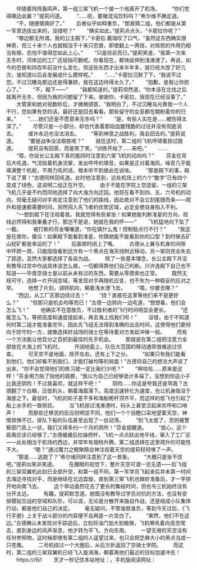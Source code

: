 　　伴随着阵阵轰鸣声，第一组三架飞机一个接一个地离开了机场。
　　“你们觉得哪边会赢？”提莉问道。
　　“……呃，要赌混沌饮料吗？”希尔维不确定道。
　　“不，随便猜猜好了。”
　　后者似乎如释重负，“那我猜二组，他们都是从第一军里选拔出来的，没错吧？”
　　“确实如此，”提莉点点头，“卡密拉你呢？”
　　“哪边都无所谓，我的公主殿下，”卡密拉.戴瑞叹了口气，“虽然这东西确实很神奇，但三十来个人也就相当于十来只恐兽，即使翻上一两倍，对局势的作用仍相当有限，恐怕不值得您如此上心。”
　　“只是目前而已。”提莉笑道，“我第一次来无冬时，河岸边的工厂还屈指可数呢。你看现在，都快延伸到浅滩港了。再说，如今的恐兽和四百年前没什么变化，但这些东西才出来半年多，就已经大改了好几次，谁知道以后会发展成什么模样呢。”
　　“……”卡密拉沉默了下，“我说不过您。不过沉睡岛那边还是得兼顾，我在这边待得太久了。”
　　“抱歉，是我让你担心了。”
　　“不，殿下——”
　　“我都知道的，”提莉坦然道，“你本该在北伐之后就离开无冬，但因为我的问题留了下来。谢谢你，卡密拉，我现在已经没事了。”
　　大管家和她对视数秒后，才微微颌首，“我明白了。不过沉睡岛光靠我一个人不行，您如果有空的话，最好还是回去看看。那些留守的女巫都在期盼着你的归来。”
　　“……她们还是不愿意来无冬吗？”
　　“是。有些人实在是……被伤得太深了。”
　　尽管只是一小部分，却也代表着那段血腥残酷的过往并没有彻底消去。
　　或许永远也没法消去。
　　“等到神意之战胜利，我会回去的。”提莉说道。
　　“要是战争没法取胜呢？”
　　就在这时，第二组的飞机呼啸着掠过跑道。
　　提莉没有回答，而是笑了笑，“训练开始了……来吧。”
　　……
　　“喂，你说长公主殿下真的能同时注意到六架飞机的动向吗？”
　　芬金在背后大吼道。气流贴着机身流窜，发出呼呼的啸音，如果是正对着海风，噪音几乎能填满整个机舱，不用力吼的话，根本听不到彼此在说啥。
　　“那是殿下的事，殿下说了算！”古德同样回吼道。此时他注意到，远处机场上的六个“数字”已有四个变成了绿色，这说明二组正在升空。
　　由于不能在学院上空逗留，一组的三架飞机几乎是不约而同地选择了向大海方向迂回。他现在看不到四、五、六号机的动向，但毫无疑问对手肯定注意到了他们的路线，因此绝对不会立刻尾随而来——爬升和提速都需要时间，贸然闯入先飞者的优势区域，必定会使自身陷入不利。
　　“一想到殿下在注视着我，我就觉得有些紧张！如果她能判断准星的方向，视线必然得和我重叠才行，那岂不是说，她就在我的怀——”
　　飞机猛地向下坠了一截。
　　被打断的芬金嚷嚷道，“你在搞什么鬼！控制稳点行不行？”
　　“我这是在救你，傻瓜！如果殿下能看到准星，你猜她能不能看到你的口型？到时候去矿山挖矿都是幸运的了！”
　　后面顿时闭上了嘴。
　　古德从上翼与机身的间隙中环顾一周，只能隐隐看到远方有一个黑点在海天线附近移动，另一架则完全失去了踪迹，显然大家都选择了各自为战。
　　除了一些基本理念，长公主殿下并没有教导过空中作战具体该怎么做，一切都得靠他们自己判断。兴许连殿下自己也不知道——毕竟空骑士是以前从未有过的东西，需要从零摸索也正常。
　　既然无规可守，选择一片开阔空域，等发现对手再随机应变，也不失为一种稳妥的应对之举。
　　他想了片刻，调转航向，朝着浅水港飞去。
　　“喂，你要去哪？”
　　“西边，从工厂区那边绕过去！”
　　“绕？直接在这里等他们来不是更好么？”
　　“但那只是机会均等而已！”古德一边转向一边吼道，“想想看，他们会怎么飞！”
　　他确实不在意胜负，不过胜利者的飞行时间明显会更长。
　　“还能怎么飞，等把高度和速度提起来，再去海上找我们呗！”
　　没错，由于不知道何时第二组才能准备完毕，因此先飞组无法得到准确的出击时间，这使得他们更倾向于防守的一方，就像选择好战场的骑士在等待着对方发起冲锋一般。
　　而有一个方法能让他百分之百抓到最佳的先手机会。
　　那就是在第二组把注意力全部放在大海上的飞机时。
　　开阔地面上，队伍大范围的移动通常很难逃过侦查。
　　可天空不是地面，除开左右，还有上下之分。
　　“如果只有我们能看到他们，他们却看不到我们，才能打破均等的局面！”古德将自己的想法大声说了出来，“你不会觉得他们的练习就一定比我们少吧？”
　　“啊哈哈……原来是这样！”芬金用力拍了拍他的肩膀，“我以为自己已经够诡计多端了，没想到你这小子比我还阴险！不过我喜欢，就这样干吧！”
　　阴险……你这是夸我还是骂我？古德翻了个白眼，压低机头，朝着海面落下。高度迅速转化为速度，也让机身隐没于海崖之下。最低时，飞机的轮子差不多和海船桅杆顶齐平，而这样的低飞也引起了船上水手的一致侧目。
　　当飞机掠过浅滩港时，码头上甚至泛起来欢呼和口哨声！
　　而那些迁移民的反应则明显不同，他们一个个目瞪口呆地望着天空，神情惊惧不已，排队下船的队伍甚至出现了一丝动荡。
　　“别飞太低了，否则被警察部门告上一状，我们又得多扫一个月的厕所！”芬金提醒道。
　　“放心，这个距离应该已经够了。”古德缓缓后拉操控杆，飞机一点点跃出地平线，窜入了工厂区——此处相当于机场的西边，并常年有烟柱升腾，第二组选择在这里爬升的可能性不大。
　　“嗯？”通过魔力之眼聚精会神注视着天空的提莉轻轻咦了一声。
　　“那是……逃跑了？”希尔维同样注意到了这一景象。
　　“大概只是坐不住吧。”提莉似笑非笑道。
　　在魔眼的视觉下，整片天空可谓一览无遗——后飞组的三架双翼机此刻已全部升空，和第一组不同，第一军学员飞起来后并未第一时间去海边寻找对手，而是继续在北边盘旋，直到第三架飞机也做好准备后，才一字排开地向南飞去。
　　这个举动虽然花去了更长的集结时间，但也令三机始终没有分开太远。
　　有趣。提莉默念道。她既没有教导过学员对抗的方法，也没有安排模拟交战的空域和队形，可以说，无论是分散开来独自作战，还是结成小队集体行动，都是他们自己的决定。
　　毫无疑问，不管谁胜谁负，等到今天过后，《飞行手册》上关于战斗部分的内容便不会再是一片空白了。
　　“果然，他们不在这边。”古德确认未发现对手踪迹后，立刻将油门加大到极限，飞机嘶吼着向高空爬去，直到身边的风声渐息，他才转为平飞，方向东南。
　　一望无垠的天空没有任何参照物，这时候即使有第二组的人遥望过来，也只会把芝麻大小的黑点当成一只苍鹰。
　　二号机绕过一个大圈后，从后方折返回了空骑士学院。
　　而这时，第二组的三架双翼机已经飞入旋涡海，朝着离他们最近的目标加速冲去！
　　https:///6/l
　　天才一秒记住本站地址：。手机版阅读网址：